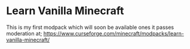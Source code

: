 # Learn Vanilla Minecraft
This is my first modpack which will soon be available ones it passes moderation at;
https://www.curseforge.com/minecraft/modpacks/learn-vanilla-minecraft/
